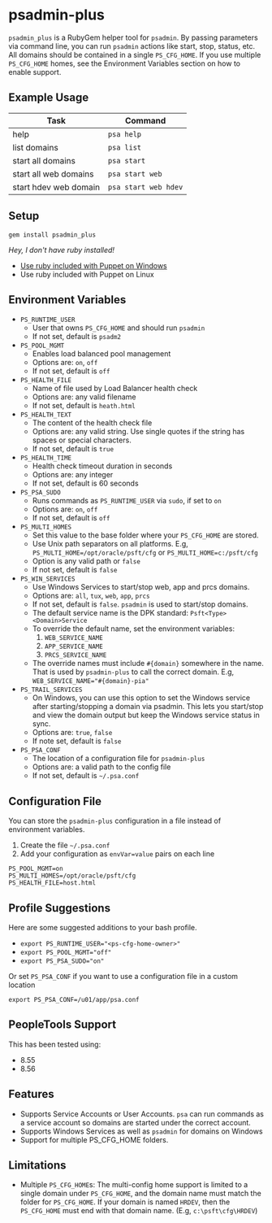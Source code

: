 # psadmin-plus 

`psadmin_plus` is a RubyGem helper tool for `psadmin`. By passing parameters via command line, you can run `psadmin` actions like start, stop, status, etc. All domains should be contained in a single `PS_CFG_HOME`. If you use multiple `PS_CFG_HOME` homes, see the Environment Variables section on how to enable support.

## Example Usage

| Task                  | Command              |
| --------------------- | -------------------- |
| help                  | `psa help`           |
| list domains          | `psa list`           |
| start all domains     | `psa start`          |
| start all web domains | `psa start web`      |
| start hdev web domain | `psa start web hdev` |

## Setup

`gem install psadmin_plus`

*Hey, I don't have ruby installed!*

* [Use ruby included with Puppet on Windows](https://gist.github.com/iversond/e56e608cf8fa65f7160416f4c434da57#file-enableRubyGems-ps1)
* Use ruby included with Puppet on Linux

## Environment Variables

* `PS_RUNTIME_USER`
    * User that owns `PS_CFG_HOME` and should run `psadmin`
    * If not set, default is `psadm2`
* `PS_POOL_MGMT`
    * Enables load balanced pool management
    * Options are: `on`, `off`
    * If not set, default is `off`
* `PS_HEALTH_FILE`
    * Name of file used by Load Balancer health check
    * Options are: any valid filename
    * If not set, default is `heath.html`
* `PS_HEALTH_TEXT`
    * The content of the health check file
    * Options are: any valid string. Use single quotes if the string has spaces or special characters.
    * If not set, default is `true`
* `PS_HEALTH_TIME`
    * Health check timeout duration in seconds
    * Options are: any integer
    * If not set, default is 60 seconds
* `PS_PSA_SUDO`
    * Runs commands as `PS_RUNTIME_USER` via `sudo`, if set to `on`
    * Options are: `on`, `off`
    * If not set, default is `off`
* `PS_MULTI_HOMES`
    * Set this value to the base folder where your `PS_CFG_HOME` are stored. 
    * Use Unix path separators on all platforms. E.g, `PS_MULTI_HOME=/opt/oracle/psft/cfg` or `PS_MULTI_HOME=c:/psft/cfg`
    * Option is any valid path or `false`
    * If not set, default is `false`
* `PS_WIN_SERVICES`
    * Use Windows Services to start/stop web, app and prcs domains.
    * Options are: `all`, `tux`, `web`, `app`, `prcs`
    * If not set, default is `false`. `psadmin` is used to start/stop domains.
    * The default service name is the DPK standard: `Psft<Type><Domain>Service`
    * To override the default name, set the environment variables:
        1. `WEB_SERVICE_NAME`
        1. `APP_SERVICE_NAME`
        1. `PRCS_SERVICE_NAME`
    * The override names must include `#{domain}` somewhere in the name. That is used by `psadmin-plus` to call the correct domain. E.g, `WEB_SERVICE_NAME="#{domain}-pia"`
* `PS_TRAIL_SERVICES`
    * On Windows, you can use this option to set the Windows service after starting/stopping a domain via psadmin. This lets you start/stop and view the domain output but keep the Windows service status in sync.
    * Options are: `true`, `false`
    * If note set, default is `false`
* `PS_PSA_CONF`
    * The location of a configuration file for `psadmin-plus`
    * Options are: a valid path to the config file
    * If not set, default is `~/.psa.conf`

## Configuration File

You can store the `psadmin-plus` configuration in a file instead of environment variables. 

1. Create the file `~/.psa.conf`
1. Add your configuration as `envVar=value` pairs on each line 

```
PS_POOL_MGMT=on
PS_MULTI_HOMES=/opt/oracle/psft/cfg
PS_HEALTH_FILE=host.html
```

## Profile Suggestions

Here are some suggested additions to your bash profile.

* `export PS_RUNTIME_USER="<ps-cfg-home-owner>"`
* `export PS_POOL_MGMT="off"`
* `export PS_PSA_SUDO="on"`

Or set `PS_PSA_CONF` if you want to use a configuration file in a custom location

`export PS_PSA_CONF=/u01/app/psa.conf`

## PeopleTools Support

This has been tested using:

* 8.55
* 8.56

## Features

* Supports Service Accounts or User Accounts. `psa` can run commands as a service account so domains are started under the correct account.
* Supports Windows Services as well as `psadmin` for domains on Windows
* Support for multiple PS_CFG_HOME folders.

## Limitations

* Multiple `PS_CFG_HOME`s: The multi-config home support is limited to a single domain under `PS_CFG_HOME`, and the domain name must match the folder for `PS_CFG_HOME`. If your domain is named `HRDEV`, then the `PS_CFG_HOME` must end with that domain name. (E.g, `c:\psft\cfg\HRDEV`)

